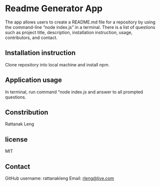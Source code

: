 # Readme Generator App 
 The app allows users to create a README.md file for a repository by using the command-line “node index.js” in a terminal. There is a list of questions such as project title, description, installation instruction, usage, contributors, and contact. 
 ## Installation instruction 
 Clone repository into local machine and install npm. 
 ## Application usage 
 In terminal, run command “node index.js and answer to all prompted questions.
 ## Constribution 
 Rattanak Leng
 ## license 
 MIT
 ## Contact
 GitHub username: rattanakleng 
 Email: rleng@live.com